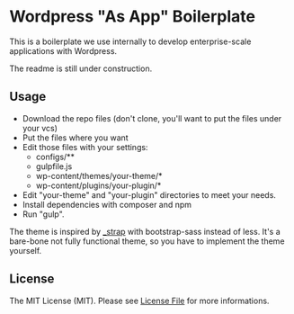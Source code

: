 # Wordpress "As App" Boilerplate

This is a boilerplate we use internally to develop enterprise-scale applications with Wordpress.

The readme is still under construction.

## Usage
- Download the repo files (don't clone, you'll want to put the files under your vcs)
- Put the files where you want
- Edit those files with your settings:
	- configs/**
	- gulpfile.js
	- wp-content/themes/your-theme/*
	- wp-content/plugins/your-plugin/*
- Edit "your-theme" and "your-plugin" directories to meet your needs.
- Install dependencies with composer and npm
- Run "gulp".

The theme is inspired by [_strap](https://github.com/ptbello/_strap) with bootstrap-sass instead of less. It's a bare-bone not fully functional theme, so you have to implement the theme yourself.

## License
The MIT License (MIT). Please see [License File](https://github.com/wagaweb/wordpress-as-app-boilerplate/blob/master/LICENSE) for more informations.